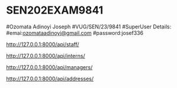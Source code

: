 ﻿# SEN202EXAM9841
#Ozomata Adinoyi Joseph
#VUG/SEN/23/9841
#SuperUser Details: 
#emai:ozomataadinoyi@gmail.com
#password:josef336



http://127.0.0.1:8000/api/staff/

http://127.0.0.1:8000/api/interns/

http://127.0.0.1:8000/api/managers/

http://127.0.0.1:8000/api/addresses/
